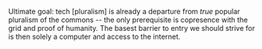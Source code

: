 Ultimate goal: tech [pluralism] is already a departure from _true_ popular pluralism of the commons -- the only prerequisite is copresence with the grid and proof of humanity. The basest barrier to entry we should strive for is then solely a computer and access to the internet.
